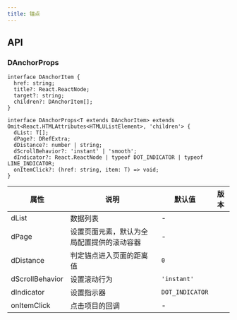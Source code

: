 ```yaml
---
title: 锚点
---
```


## API

### DAnchorProps

```tsx
interface DAnchorItem {
  href: string;
  title?: React.ReactNode;
  target?: string;
  children?: DAnchorItem[];
}

interface DAnchorProps<T extends DAnchorItem> extends Omit<React.HTMLAttributes<HTMLUListElement>, 'children'> {
  dList: T[];
  dPage?: DRefExtra;
  dDistance?: number | string;
  dScrollBehavior?: 'instant' | 'smooth';
  dIndicator?: React.ReactNode | typeof DOT_INDICATOR | typeof LINE_INDICATOR;
  onItemClick?: (href: string, item: T) => void;
}
```

<!-- prettier-ignore-start -->
| 属性 | 说明 | 默认值 | 版本 | 
| --- | --- | --- | --- | 
| dList | 数据列表 | - |  |
| dPage | 设置页面元素，默认为全局配置提供的滚动容器 | - |  |
| dDistance | 判定锚点进入页面的距离值 | `0` |  |
| dScrollBehavior | 设置滚动行为 | `'instant'` |  |
| dIndicator | 设置指示器 | `DOT_INDICATOR` |  |
| onItemClick | 点击项目的回调 | - |  |
<!-- prettier-ignore-end -->

